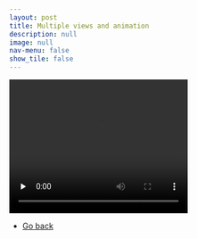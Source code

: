 ```yaml
---
layout: post
title: Multiple views and animation
description: null
image: null
nav-menu: false
show_tile: false
---
```


<div class="box alt">
    <div class="row 50% uniform">
        <div class="4u"><span class="image fit"><img src="{% link assets/CAD_models/hummingbird_in_air(front).JPG %}" alt="" /></span></div>
        <div class="4u"><span class="image fit"><img src="{% link assets/CAD_models/Hummingbird_inside_view.JPG %}" alt="" /></span></div>
    </div>
</div>
<video width="320" height="240" controls preload="none"><source src="../../assets/CAD_models/hummingbird.mp4" type="video/mp4"> Error playing video </video>
<br>
<ul class="actions">
    <li><a href="../CAD_creations.html" class="button">Go back</a></li>
</ul>